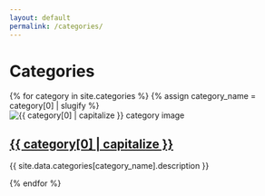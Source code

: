 ```yaml
---
layout: default
permalink: /categories/
---
```


<h1>Categories</h1>

<div class="categories-container">
  {% for category in site.categories %}
    {% assign category_name = category[0] | slugify %}
    <div class="category-card">
      <img src="{{ site.data.categories[category_name].image }}" alt="{{ category[0] | capitalize }} category image">
      <h2><a href="/categories/{{ category_name }}/">{{ category[0] | capitalize }}</a></h2>
      <p>{{ site.data.categories[category_name].description }}</p>
    </div>
  {% endfor %}
</div>

<script>
  document.addEventListener("DOMContentLoaded", function() {
    var baseurl = "";
    if (window.location.pathname === "/") {
      baseurl = "/jekyll";
    }

    // Update href attributes of category links to include baseurl
    var categoryLinks = document.querySelectorAll(".category-card a");
    categoryLinks.forEach(function(link) {
      var href = link.getAttribute("href");
      if (href && !href.startsWith("http")) {
        link.setAttribute("href", baseurl + href);
      }
    });
  });
</script>
